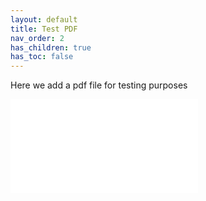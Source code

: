 ```yaml
---
layout: default
title: Test PDF
nav_order: 2
has_children: true
has_toc: false
---
```


Here we add a pdf file for testing purposes

![](/gh-pages/Test%20pdf/dummy.pdf)
